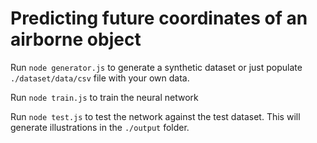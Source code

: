 # Predicting future coordinates of an airborne object

Run `node generator.js` to generate a synthetic dataset or just populate `./dataset/data/csv` file with your own data.

Run `node train.js` to train the neural network

Run `node test.js` to test the network against the test dataset. This will generate illustrations in the `./output` folder.





